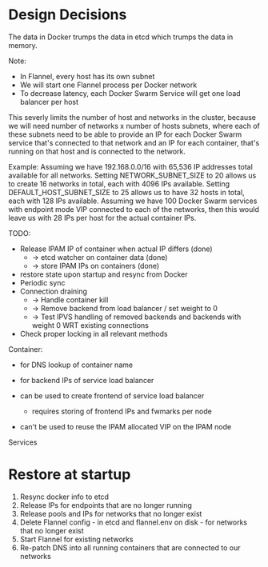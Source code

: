 # Design Decisions
The data in Docker trumps the data in etcd which trumps the data in memory.

Note:

- In Flannel, every host has its own subnet
- We will start one Flannel process per Docker network
- To decrease latency, each Docker Swarm Service will get one load balancer per host

This severly limits the number of host and networks in the cluster, because we will need number of
networks x number of hosts subnets, where each of these subnets need to be able to provide an IP for
each Docker Swarm service that's connected to that network and an IP for each container, that's
running on that host and is connected to the network.

Example:
Assuming we have 192.168.0.0/16 with 65,536 IP addresses total available for all networks.
Setting NETWORK_SUBNET_SIZE to 20 allows us to create 16 networks in total, each with 4096 IPs
available.
Setting DEFAULT_HOST_SUBNET_SIZE to 25 allows us to have 32 hosts in total, each with 128 IPs
available.
Assuming we have 100 Docker Swarm services with endpoint mode VIP connected to each of the networks,
then this would leave us with 28 IPs per host for the actual container IPs.







TODO:
- Release IPAM IP of container when actual IP differs (done)
  - -> etcd watcher on container data (done)
  - -> store IPAM IPs on containers (done)
- restore state upon startup and resync from Docker
- Periodic sync
- Connection draining
  - -> Handle container kill
  - -> Remove backend from load balancer / set weight to 0
  - -> Test IPVS handling of removed backends and backends with weight 0 WRT existing connections
- Check proper locking in all relevant methods





Container:
- for DNS lookup of container name
- for backend IPs of service load balancer

- can be used to create frontend of service load balancer
  - requires storing of frontend IPs and fwmarks per node
- can't be used to reuse the IPAM allocated VIP on the IPAM node


Services


# Restore at startup

1. Resync docker info to etcd
2. Release IPs for endpoints that are no longer running
3. Release pools and IPs for networks that no longer exist
4. Delete Flannel config - in etcd and flannel.env on disk - for networks that no longer exist
5. Start Flannel for existing networks
6. Re-patch DNS into all running containers that are connected to our networks
